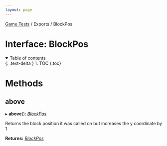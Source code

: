 ```yaml
---
layout: page
---
```


[Game Tests](/scripting/game-tests) / Exports / BlockPos

# Interface: BlockPos

<details id="toc" open markdown="block">
  <summary>
    Table of contents
  </summary>
  {: .text-delta }
1. TOC
{:toc}
</details>

# Methods

## above

▸ **above**(): [*BlockPos*](blockpos)

Returns the block position it was called on but increases the y coordinate by 1

**Returns:** [*BlockPos*](blockpos)


